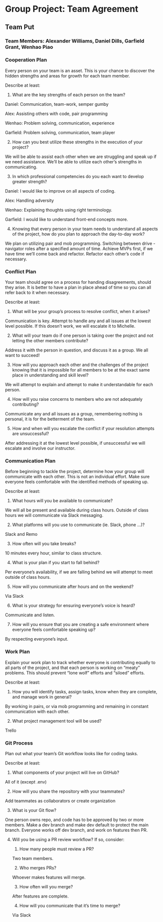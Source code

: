 # Group Project: Team Agreement

## Team Put

### Team Members: Alexander Williams, Daniel Dills, Garfield Grant, Wenhao Piao

### Cooperation Plan

Every person on your team is an asset. This is your chance to discover the hidden strengths and areas for growth for each team member.

Describe at least:

1. What are the key strengths of each person on the team?

Daniel: Communication, team-work, semper gumby

Alex: Assisting others with code, pair programming

Wenhao: Problem solving, communication, experience

Garfield: Problem solving, communication, team player

2. How can you best utilize these strengths in the execution of your project?

We will be able to assist each other when we are struggling and speak up if we need assistance. We’ll be able to utilize each other’s strengths in communicating.

3. In which professional competencies do you each want to develop greater strength?

Daniel: I would like to improve on all aspects of coding.

Alex: Handling adversity

Wenhao: Explaining thoughts using right terminology.

Garfield: I would like to understand front-end concepts more.

4. Knowing that every person in your team needs to understand all aspects of the project, how do you plan to approach the day-to-day work?

We plan on utilizing pair and mob programming. Switching between drive - navigator roles after a specified amount of time. Achieve MVPs first, if we have time we’ll come back and refactor. Refactor each other’s code if necessary.

### Conflict Plan

Your team should agree on a process for handing disagreements, should they arise. It is better to have a plan in place ahead of time so you can all refer back to it when necessary.

Describe at least:

1. What will be your group’s process to resolve conflict, when it arises?

Communication is key. Attempt to handle any and all issues at the lowest level possible. If this doesn’t work, we will escalate it to Michelle.

2. What will your team do if one person is taking over the project and not letting the other members contribute?

Address it with the person in question, and discuss it as a group. We all want to succeed!

3. How will you approach each other and the challenges of the project knowing that it is impossible for all members to be at the exact same place in understanding and skill level?

We will attempt to explain and attempt to make it understandable for each person.

4. How will you raise concerns to members who are not adequately contributing?

Communicate any and all issues as a group, remembering nothing is personal, it is for the betterment of the team.

5. How and when will you escalate the conflict if your resolution attempts are unsuccessful?

After addressing it at the lowest level possible, if unsuccessful we will escalate and involve our instructor.

### Communication Plan

Before beginning to tackle the project, determine how your group will communicate with each other. This is not an individual effort. Make sure everyone feels comfortable with the identified methods of speaking up.

Describe at least:

1. What hours will you be available to communicate?

We will all be present and available during class hours. Outside of class hours we will communicate via Slack messaging.

2. What platforms will you use to communicate (ie. Slack, phone …)?

Slack and Remo

3. How often will you take breaks?

10 minutes every hour, similar to class structure.

4. What is your plan if you start to fall behind?

Per everyone’s availability, if we are falling behind we will attempt to meet outside of class hours.

5. How will you communicate after hours and on the weekend?

Via Slack

6. What is your strategy for ensuring everyone’s voice is heard?

Communicate and listen.

7. How will you ensure that you are creating a safe environment where everyone feels comfortable speaking up?

By respecting everyone’s input.

### Work Plan

Explain your work plan to track whether everyone is contributing equally to all parts of the project, and that each person is working on “meaty” problems. This should prevent “lone wolf” efforts and “siloed” efforts.

Describe at least:

1. How you will identify tasks, assign tasks, know when they are complete, and manage work in general?

By working in pairs, or via mob programming and remaining in constant communication with each other.

2. What project management tool will be used?

Trello

### Git Process

Plan out what your team’s Git workflow looks like for coding tasks.

Describe at least:

1. What components of your project will live on GitHub?

All of it (except .env)

2. How will you share the repository with your teammates?

Add teammates as collaborators or create organization

3. What is your Git flow?

One person owns repo, and code has to be approved by two or more members. Make a dev branch and make dev default to protect the main branch. Everyone works off dev branch, and work on features then PR.

4. Will you be using a PR review workflow? If so, consider:

   1. How many people must review a PR?

   Two team members.

   2. Who merges PRs?

   Whoever makes features will merge.

   3. How often will you merge?

   After features are complete.

   4. How will you communicate that it’s time to merge?

   Via Slack
